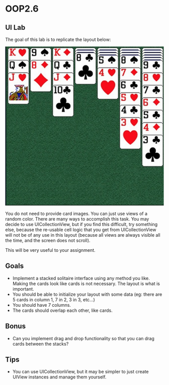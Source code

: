 OOP2.6
============

UI Lab
------------

The goal of this lab is to replicate the layout below:

![solitaire](solitaire.png)

You do not need to provide card images. You can just use views of a random color. 
There are many ways to accomplish this task. You may decide to use UICollectionView, but if you find this difficult, try something else, because the re-usable cell logic that you get from UICollectionView will not be of any use in this layout (because all views are always visible all the time, and the screen does not scroll).

This will be very useful to your assignment.

Goals
------------

- Implement a stacked solitaire interface using any method you like. Making the cards look like cards is not necessary. The layout is what is important. 
- You should be able to initialize your layout with some data (eg: there are 5 cards in column 1, 7 in 2, 3 in 3, etc...)
- You should have 7 columns.
- The cards should overlap each other, like cards.

Bonus
-----------

- Can you implement drag and drop functionality so that you can drag cards between the stacks?

Tips
------------

- You can use UICollectionView, but it may be simpler to just create UIView instances and manage them yourself.

